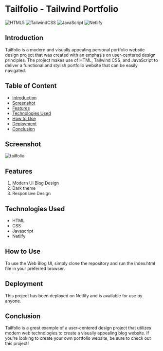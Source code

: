 # Tailfolio - Tailwind Portfolio

![HTML5](https://img.shields.io/badge/html5-%23E34F26.svg?style=for-the-badge&logo=html5&logoColor=white)
![TailwindCSS](https://img.shields.io/badge/tailwindcss-%2338B2AC.svg?style=for-the-badge&logo=tailwind-css&logoColor=white)
![JavaScript](https://img.shields.io/badge/javascript-%23323330.svg?style=for-the-badge&logo=javascript&logoColor=%23F7DF1E)
![Netlify](https://img.shields.io/badge/netlify-%23000000.svg?style=for-the-badge&logo=netlify&logoColor=#00C7B7)

## Introduction
Tailfolio is a modern and visually appealing personal portfolio website design project that was created with an emphasis on user-centered design principles. The project makes use of HTML, Tailwind CSS, and JavaScript to deliver a functional and stylish portfolio website that can be easily navigated.

## Table of Content
  * [Introduction](#introduction)
  * [Screenshot](#screenshot)
  * [Features](#features)
  * [Technologies Used](#technologies-used)
  * [How to Use](#how-to-use)
  * [Deployment](#deployment)
  * [Conclusion](#conclusion)

## Screenshot
![tailfolio](https://user-images.githubusercontent.com/106135144/216605853-802eee05-de89-44f9-8b30-7d3eb0a6004b.png)

## Features
1. Modern UI Blog Design
2. Dark theme
3. Responsive Design

## Technologies Used
- HTML
- CSS
- Javascript
- Netlify

## How to Use
To use the Web Blog UI, simply clone the repository and run the index.html file in your preferred browser.

## Deployment
This project has been deployed on Netlify and is available for use by anyone.

## Conclusion
Tailfolio is a great example of a user-centered design project that utilizes modern web technologies to create a visually appealing blog website. If you're looking to create your own portfolio website, be sure to check out this project!
